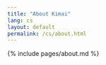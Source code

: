 ```yaml
---
title: "About Kimai"
lang: cs
layout: default
permalink: /cs/about.html
---
```


{% include pages/about.md %}
